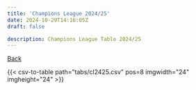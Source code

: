 ```yaml
---
title: 'Champions League 2024/25'
date: 2024-10-29T14:16:05Z
draft: false

description: Champions League Table 2024/25
---
```


[Back](/csv-tables/)

{{< csv-to-table path="tabs/cl2425.csv" pos=8 imgwidth="24" imgheight="24" >}}

